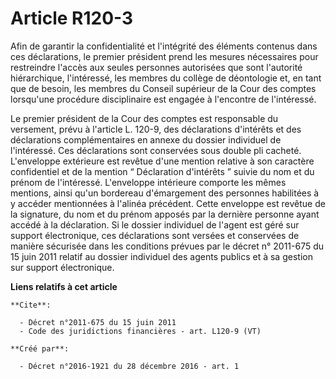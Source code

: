 # Article R120-3

Afin de garantir la confidentialité et l'intégrité des éléments contenus dans ces déclarations, le premier président prend
les mesures nécessaires pour restreindre l'accès aux seules personnes autorisées que sont l'autorité hiérarchique,
l'intéressé, les membres du collège de déontologie et, en tant que de besoin, les membres du Conseil supérieur de la Cour des
comptes lorsqu'une procédure disciplinaire est engagée à l'encontre de l'intéressé. 

Le premier président de la Cour des comptes est responsable du versement, prévu à l'article L. 120-9, des déclarations
d'intérêts et des déclarations complémentaires en annexe du dossier individuel de l'intéressé. Ces déclarations sont
conservées sous double pli cacheté. L'enveloppe extérieure est revêtue d'une mention relative à son caractère confidentiel et
de la mention “ Déclaration d'intérêts ” suivie du nom et du prénom de l'intéressé. L'enveloppe intérieure comporte les mêmes
mentions, ainsi qu'un bordereau d'émargement des personnes habilitées à y accéder mentionnées à l'alinéa précédent. Cette
enveloppe est revêtue de la signature, du nom et du prénom apposés par la dernière personne ayant accédé à la déclaration. Si
le dossier individuel de l'agent est géré sur support électronique, ces déclarations sont versées et conservées de manière
sécurisée dans les conditions prévues par le décret n° 2011-675 du 15 juin 2011 relatif au dossier individuel des agents
publics et à sa gestion sur support électronique.

**Liens relatifs à cet article**

	**Cite**:

	  - Décret n°2011-675 du 15 juin 2011
	  - Code des juridictions financières - art. L120-9 (VT)

	**Créé par**:

	  - Décret n°2016-1921 du 28 décembre 2016 - art. 1
